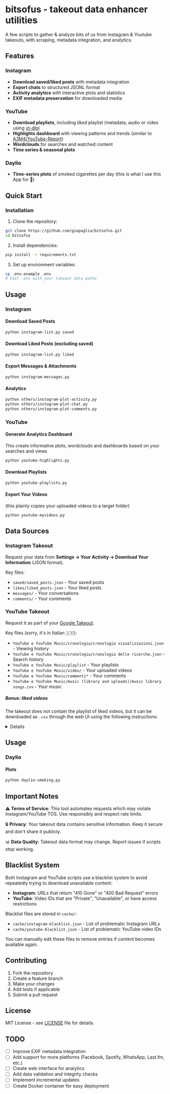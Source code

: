 # bitsofus - takeout data enhancer utilities

A few scripts to gather & analyze bits of us from Instagram & Youtube takeouts, with scraping, metadata integration, and analytics.

## Features

### Instagram
- **Download saved/liked posts** with metadata integration
- **Export chats** to structured JSONL format
- **Activity analytics** with interactive plots and statistics
- **EXIF metadata preservation** for downloaded media

### YouTube
- **Download playlists**, including *liked* playlist (metadata, audio or video using [yt-dlp](https://github.com/yt-dlp/yt-dlp))
- **Highlights dashboard** with viewing patterns and trends (similar to [A3M4/YouTube-Report](https://github.com/A3M4/YouTube-Report))
- **Wordclouds** for searches and watched content
- **Time series & seasonal plots**

### Daylio
- **Time-series plots** of smoked cigarettes per day (this is what I use this App for 😬)

## Quick Start

### Installation

1. Clone the repository:
```bash
git clone https://github.com/giopaglia/bitsofus.git
cd bitsofus
```

2. Install dependencies:
```bash
pip install -r requirements.txt
```

3. Set up environment variables:
```bash
cp .env.example .env
# Edit .env with your takeout data paths
```

## Usage

### Instagram

#### Download Saved Posts
```bash
python instagram-list.py saved
```

#### Download Liked Posts (excluding saved)
```bash
python instagram-list.py liked
```

#### Export Messages & Attachments
```bash
python instagram-messages.py
```

#### Analytics
```bash
python others/instagram-plot-activity.py
python others/instagram-plot-chat.py
python others/instagram-plot-comments.py
```

### YouTube

#### Generate Analytics Dashboard
This create informative plots, wordclouds and dashboards based on your searches and views
```bash
python youtube-highlights.py
```

#### Download Playlists
```bash
python youtube-playlists.py
```

#### Export Your Videos
(this plainly copies your uploaded videos to a target folder)
```bash
python youtube-myvideos.py
```

## Data Sources

### Instagram Takeout
Request your data from **Settings → Your Activity → Download Your Information** (JSON format).

Key files:
- `saved/saved_posts.json` - Your saved posts
- `likes/liked_posts.json` - Your liked posts
- `messages/` - Your conversations
- `comments/` - Your comments

### YouTube Takeout
Request it as part of your [Google Takeout](https://takeout.google.com/manage).

Key files (sorry, it's in Italian 🇮🇹):
- `YouTube e YouTube Music/cronologia/cronologia visualizzazioni.json` - Viewing history
- `YouTube e YouTube Music/cronologia/cronologia delle ricerche.json` - Search history
- `YouTube e YouTube Music/playlist` - Your playlists
- `YouTube e YouTube Music/video/` - Your uploaded videos
- `YouTube e YouTube Music/commenti*` - Your comments
- `YouTube e YouTube Music/music (library and uploads)/music library songs.csv` - Your music

##### Bonus: liked videos
The takeout does not contain the playlist of liked videos, but it can be downloaded
as `.csv` through the web UI using the following instructions:

<details>

Go to https://www.youtube.com/playlist?list=LL

Scroll down to the bottom to load the full playlist. You can use this piece of code (authored by
McBear Holden)[https://stackoverflow.com/questions/57868201/how-to-scroll-youtube-playlist-with-javascript]:
```
setInterval(() => {
	window.scrollTo(0,document.querySelector("ytd-playlist-video-list-renderer.style-scope").scrollHeight);
}, 50);
```

Then, download the playlist as csv with this:
```
(async function() {
	const saving_playlist = window.location.href.includes('/playlist?list=');
	const all_contents = saving_playlist
		? document.querySelectorAll('div#contents > ytd-playlist-video-renderer > div#content > div#container > div#meta')
		: document.querySelectorAll('#content > yt-lockup-view-model > div > div > yt-lockup-metadata-view-model > div.yt-lockup-metadata-view-model-wiz__text-container');

	function extract_video_id(url) {
		const match = url.match(/[?&]v=([^&]+)/);
		return match ? match[1] : '';
	}

	function get_title(item) {
		const el = item.querySelector('h3 > a');
		return el ? el.innerText.trim() : '[Video Unavailable]';
	}

	function get_link(item) {
		let el;
		if (saving_playlist) {
			el = item.querySelector('h3 > a');
		} else {
			el = item.querySelector('div > yt-content-metadata-view-model > div:last-child > span > span > a');
		}
		return el ? el.href : '';
	}

	function get_channel_name(item) {
		let el;
		if (saving_playlist) {
			el = item.querySelector('ytd-video-meta-block #byline-container ytd-channel-name');
		} else {
			el = item.querySelector('div > yt-content-metadata-view-model > div:nth-of-type(1) > span');
		}
		return el ? el.innerText.trim() : '';
	}

	function get_channel_link(item) {
		let el;
		if (saving_playlist) {
			el = item.querySelector('ytd-video-meta-block #byline-container ytd-channel-name a');
		} else {
			el = item.querySelector('div > yt-content-metadata-view-model > div:nth-of-type(1) > span > span > a');
		}
		return el ? el.href : '';
	}

	function get_views_and_date(item) {
		let views = '';
		let date = '';
		if (saving_playlist) {
			const spans = item.querySelectorAll('ytd-video-meta-block #video-info span');
			if (spans.length >= 3) {
				views = spans[0].innerText.trim();
				date = spans[2].innerText.trim();
			}
		} else {
			const meta = item.querySelector('div > yt-content-metadata-view-model');
			if (meta) {
				const parts = meta.innerText.split(' • ');
				if (parts.length >= 2) {
					views = parts[0].trim();
					date = parts[1].trim();
				}
			}
		}
		return { views, date };
	}

	function escapeCSV(str) {
		return `"${String(str || '').replace(/"/g, '""')}"`;
	}

	let csv = `"Title","Channel Name","Channel Link","Video Link","ID video","Views","Date Posted"\n`;

	for (const item of all_contents) {
		const link = get_link(item);
		const video_id = extract_video_id(link);
		const title = get_title(item);
		const channel_name = get_channel_name(item);
		const channel_link = get_channel_link(item);
		const { views, date } = get_views_and_date(item);

		csv += [
			escapeCSV(title),
			escapeCSV(channel_name),
			escapeCSV(channel_link),
			escapeCSV(link),
			escapeCSV(video_id),
			escapeCSV(views),
			escapeCSV(date)
		].join(',') + '\n';
	}

	// Download CSV
	const blob = new Blob([csv], { type: 'text/csv' });
	const url = URL.createObjectURL(blob);
	const a = document.createElement('a');
	a.href = url;
	a.download = 'youtube_export.csv';
	document.body.appendChild(a);
	a.click();
	document.body.removeChild(a);
	URL.revokeObjectURL(url);

	console.log('CSV export completed!');
})();

```

Thx to @evdokimovm for [a starter](https://gist.github.com/evdokimovm/cd46cf17b00c044efb3a0c2c1e5d93a7).

Other utilities:
- https://webapps.stackexchange.com/questions/72787/how-to-create-a-youtube-playlist-from-a-list-of-links
</details>

## Usage

### Daylio

#### Plots
```bash
python daylio-smoking.py
```


## Important Notes

⚠️ **Terms of Service**: This tool automates requests which may violate Instagram/YouTube TOS. Use responsibly and respect rate limits.

🔒 **Privacy**: Your takeout data contains sensitive information. Keep it secure and don't share it publicly.

📊 **Data Quality**: Takeout data format may change. Report issues if scripts stop working.

## Blacklist System

Both Instagram and YouTube scripts use a blacklist system to avoid repeatedly trying to download unavailable content:

- **Instagram**: URLs that return "410 Gone" or "400 Bad Request" errors
- **YouTube**: Video IDs that are "Private", "Unavailable", or have access restrictions

Blacklist files are stored in `cache/`:
- `cache/instagram-blacklist.json` - List of problematic Instagram URLs
- `cache/youtube-blacklist.json` - List of problematic YouTube video IDs

You can manually edit these files to remove entries if content becomes available again.

## Contributing

1. Fork the repository
2. Create a feature branch
3. Make your changes
4. Add tests if applicable
5. Submit a pull request

## License

MIT License - see [LICENSE](LICENSE) file for details.

## TODO

- [ ] Improve EXIF metadata integration
- [ ] Add support for more platforms (Facebook, Spotify, WhatsApp, Last.fm, etc.)
- [ ] Create web interface for analytics
- [ ] Add data validation and integrity checks
- [ ] Implement incremental updates
- [ ] Create Docker container for easy deployment
